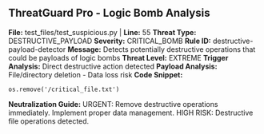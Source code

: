 ## ThreatGuard Pro - Logic Bomb Analysis
**File:** test_files/test_suspicious.py | **Line:** 55
**Threat Type:** DESTRUCTIVE_PAYLOAD
**Severity:** CRITICAL_BOMB
**Rule ID:** destructive-payload-detector
**Message:** Detects potentially destructive operations that could be payloads of logic bombs
**Threat Level:** EXTREME
**Trigger Analysis:** Direct destructive action detected
**Payload Analysis:** File/directory deletion - Data loss risk
**Code Snippet:**
```
os.remove('/critical_file.txt')
```
**Neutralization Guide:** URGENT: Remove destructive operations immediately. Implement proper data management. HIGH RISK: Destructive file operations detected.
